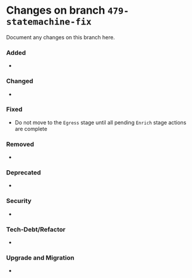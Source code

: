 # Changes on branch `479-statemachine-fix`
Document any changes on this branch here.
### Added
- 

### Changed
- 

### Fixed
- Do not move to the `Egress` stage until all pending `Enrich` stage actions are complete

### Removed
- 

### Deprecated
- 

### Security
- 

### Tech-Debt/Refactor
- 

### Upgrade and Migration
- 
